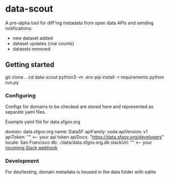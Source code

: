 # data-scout

A pre-alpha tool for diff'ing metadata from open data APIs and sending notifications:
- new dataset added
- dataset updates (row counts)
- datasets removed

## Getting started

  git clone ..
  cd data-scout
  python3 -m .env
  pip install -r requirements
  python run.py

### Configuring

Configs for domains to be checked are stored here and represented as separate yaml files.

Example yaml file for data.sfgov.org

  domain: data.sfgov.org
  name: DataSF
  apiFamily: soda
  apiVersion: v1
  apiToken: ""    <-- your api token
  apiDocs: "https://data.sfgov.org/developers"
  locale: San Francisco
  db: ./data/data.sfgov.org.db
  slackUrl: ""    <-- your [incoming Slack webhook](https://api.slack.com/incoming-webhooks)

### Development

For dev/testing, domain metadata is housed in the data folder with sqlite

